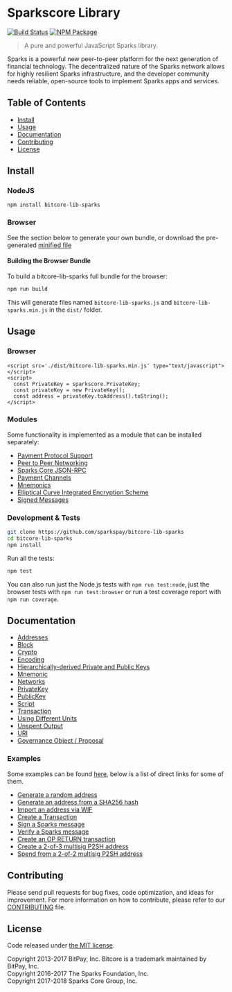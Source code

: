 # Sparkscore Library

[![Build Status](https://img.shields.io/travis/sparkspay/bitcore-lib-sparks.svg?branch=master)](https://travis-ci.org/sparkspay/bitcore-lib-sparks)
[![NPM Package](https://img.shields.io/npm/v/bitcore-lib-sparks.svg)](https://www.npmjs.org/package/bitcore-lib-sparks)

> A pure and powerful JavaScript Sparks library.

Sparks is a powerful new peer-to-peer platform for the next generation of financial technology. The decentralized nature of the Sparks network allows for highly resilient Sparks infrastructure, and the developer community needs reliable, open-source tools to implement Sparks apps and services.

## Table of Contents
- [Install](#install)
- [Usage](#usage)
- [Documentation](#documentation)
- [Contributing](#contributing)
- [License](#license)

## Install

### NodeJS

```
npm install bitcore-lib-sparks
```

### Browser

See the section below to generate your own bundle, or download the pre-generated [minified file](dist/bitcore-lib-sparks.min.js)

#### Building the Browser Bundle

To build a bitcore-lib-sparks full bundle for the browser:

```sh
npm run build
```

This will generate files named `bitcore-lib-sparks.js` and `bitcore-lib-sparks.min.js` in the `dist/` folder.

## Usage

### Browser

```
<script src='./dist/bitcore-lib-sparks.min.js' type="text/javascript"></script>
<script>
  const PrivateKey = sparkscore.PrivateKey;
  const privateKey = new PrivateKey();
  const address = privateKey.toAddress().toString();
</script>
```

### Modules

Some functionality is implemented as a module that can be installed separately:

* [Payment Protocol Support](https://github.com/sparkspay/sparkscore-payment-protocol)
* [Peer to Peer Networking](https://github.com/sparkspay/sparkscore-p2p)
* [Sparks Core JSON-RPC](https://github.com/sparkspay/sparksd-rpc)
* [Payment Channels](https://github.com/sparkspay/sparkscore-channel)
* [Mnemonics](https://github.com/sparkspay/sparkscore-mnemonic)
* [Elliptical Curve Integrated Encryption Scheme](https://github.com/sparkspay/bitcore-ecies-sparks)
* [Signed Messages](https://github.com/sparkspay/bitcore-message-sparks)

### Development & Tests

```sh
git clone https://github.com/sparkspay/bitcore-lib-sparks
cd bitcore-lib-sparks
npm install
```

Run all the tests:

```sh
npm test
```

You can also run just the Node.js tests with `npm run test:node`, just the browser tests with `npm run test:browser` or run a test coverage report with `npm run coverage`.

## Documentation

* [Addresses](docs/address.md)
* [Block](docs/block.md)
* [Crypto](docs/crypto.md)
* [Encoding](docs/encoding.md)
* [Hierarchically-derived Private and Public Keys](docs/hierarchical.md)
* [Mnemonic](docs/mnemonic.md)
* [Networks](docs/networks.md)
* [PrivateKey](docs/privatekey.md)
* [PublicKey](docs/publickey.md)
* [Script](docs/script.md)
* [Transaction](docs/transaction.md)
* [Using Different Units](docs/unit.md)
* [Unspent Output](docs/unspentoutput.md)
* [URI](docs/uri.md)
* [Governance Object / Proposal](docs/govobject/govobject.md)

### Examples

Some examples can be found [here](docs/examples.md), below is a list of direct links for some of them.

* [Generate a random address](docs/examples.md#generate-a-random-address)
* [Generate an address from a SHA256 hash](docs/examples.md#generate-a-address-from-a-sha256-hash)
* [Import an address via WIF](docs/examples.md#import-an-address-via-wif)
* [Create a Transaction](docs/examples.md#create-a-transaction)
* [Sign a Sparks message](docs/examples.md#sign-a-bitcoin-message)
* [Verify a Sparks message](docs/examples.md#verify-a-bitcoin-message)
* [Create an OP RETURN transaction](docs/examples.md#create-an-op-return-transaction)
* [Create a 2-of-3 multisig P2SH address](docs/examples.md#create-a-2-of-3-multisig-p2sh-address)
* [Spend from a 2-of-2 multisig P2SH address](docs/examples.md#spend-from-a-2-of-2-multisig-p2sh-address)

## Contributing

Please send pull requests for bug fixes, code optimization, and ideas for improvement. For more information on how to contribute, please refer to our [CONTRIBUTING](https://github.com/sparkspay/bitcore-lib-sparks/blob/master/CONTRIBUTING.md) file.

## License

Code released under [the MIT license](LICENSE).

Copyright 2013-2017 BitPay, Inc. Bitcore is a trademark maintained by BitPay, Inc.  
Copyright 2016-2017 The Sparks Foundation, Inc.  
Copyright 2017-2018 Sparks Core Group, Inc.  
